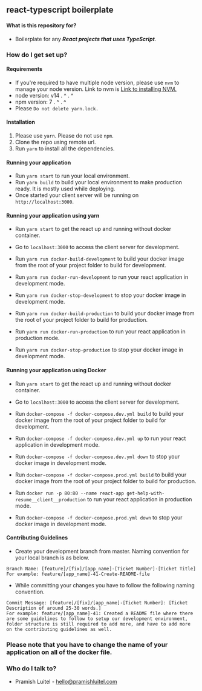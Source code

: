 ## react-typescript boilerplate

#### What is this repository for?

- Boilerplate for any **_React projects that uses TypeScript_**.

### How do I get set up?

#### Requirements

- If you're required to have multiple node version, please use `nvm` to manage your node version. Link to nvm is [Link to installing NVM.](https://github.com/nvm-sh/nvm#installing-and-updating)
- node version: v14 . ^ . ^
- npm version: 7 . ^ . ^
- Please `Do not delete yarn.lock.`

#### Installation

1. Please use `yarn`. Please do not use `npm`.
2. Clone the repo using remote url.
3. Run `yarn` to install all the dependencies.

#### Running your application

- Run `yarn start` to run your local environment.
- Run `yarn build` to build your local environment to make production ready. It is mostly used while deploying.
- Once started your client server will be running on `http://localhost:3000`.

#### Running your application using yarn

- Run `yarn start` to get the react up and running without docker container.
- Go to `localhost:3000` to access the client server for development.

- Run `yarn run docker-build-development` to build your docker image from the root of your project folder to build for development.
- Run `yarn run docker-run-development` to run your react application in development mode.
- Run `yarn run docker-stop-development` to stop your docker image in development mode.
- Run `yarn run docker-build-production` to build your docker image from the root of your project folder to build for production.
- Run `yarn run docker-run-production` to run your react application in production mode.
- Run `yarn run docker-stop-production` to stop your docker image in development mode.

#### Running your application using Docker

- Run `yarn start` to get the react up and running without docker container.
- Go to `localhost:3000` to access the client server for development.

- Run `docker-compose -f docker-compose.dev.yml build` to build your docker image from the root of your project folder to build for development.
- Run `docker-compose -f docker-compose.dev.yml up` to run your react application in development mode.
- Run `docker-compose -f docker-compose.dev.yml down` to stop your docker image in development mode.
- Run `docker-compose -f docker-compose.prod.yml build` to build your docker image from the root of your project folder to build for production.
- Run `docker run -p 80:80 --name react-app get-help-with-resume__client__production` to run your react application in production mode.
- Run `docker-compose -f docker-compose.prod.yml down` to stop your docker image in development mode.

#### Contributing Guidelines

- Create your development branch from master. Naming convention for your local branch is as below.

```
Branch Name: [feature]/[fix]/[app_name]-[Ticket Number]-[Ticket Title]
For example: feature/[app_name]-41-Create-README-file
```

- While committing your changes you have to follow the following naming convention.

```
Commit Message: [feature]/[fix]/[app_name]-[Ticket Number]: [Ticket Description of around 25-30 words.]
For example: feature/[app_name]-41: Created a README file where there are some guidelines to follow to setup our development environment, folder structure is still required to add more, and have to add more on the contributing guidelines as well.
```

### Please note that you have to change the name of your application on all of the docker file.

### Who do I talk to?

- Pramish Luitel - [hello@pramishluitel.com](hello@pramishluitel.com)
